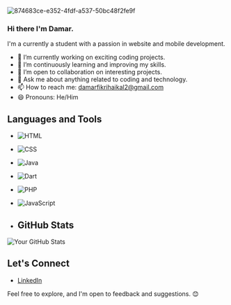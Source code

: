 
![874683ce-e352-4fdf-a537-50bc48f2fe9f](https://github.com/Shade2012/Shade2012/assets/123221071/334348de-9b64-424b-a6b7-2f1b1f25a3a8)



### Hi there I'm Damar.
I'm a currently a student with a passion in website and mobile development.

- 🔭 I’m currently working on exciting coding projects.
- 🌱 I’m continuously learning and improving my skills.
- 👯 I’m open to collaboration on interesting projects.
- 💬 Ask me about anything related to coding and technology.
- 📫 How to reach me: damarfikrihaikal2@gmail.com
- 😄 Pronouns: He/Him

## Languages and Tools

- ![HTML](https://img.shields.io/badge/HTML5-E34F26?style=flat&logo=html5&logoColor=white)
- ![CSS](https://img.shields.io/badge/CSS3-1572B6?style=flat&logo=css3&logoColor=white)
- ![Java](https://img.shields.io/badge/Java-007396?style=flat&logo=java&logoColor=white)
- ![Dart](https://img.shields.io/badge/Dart-0175C2?style=flat&logo=dart&logoColor=white)
- ![PHP](https://img.shields.io/badge/PHP-777BB4?style=flat&logo=php&logoColor=white)
- ![JavaScript](https://img.shields.io/badge/JavaScript-F7DF1E?style=flat&logo=javascript&logoColor=black)


- ## GitHub Stats

![Your GitHub Stats](https://github-readme-stats.vercel.app/api?username=Shade2012&show_icons=true&theme=radical)

## Let's Connect

- [LinkedIn](https://www.linkedin.com/in/damar-fikri-haikal-539b65294/)


Feel free to explore, and I'm open to feedback and suggestions. 😊


